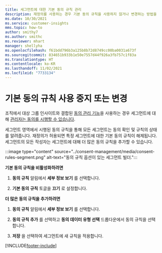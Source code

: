 ```yaml
---
title: 세그먼트에 대한 기본 동의 규칙 관리
description: 재정의를 사용하는 경우 기본 동의 규칙을 사용하지 않거나 변경하는 방법을 알아봅니다.
ms.date: 10/30/2021
ms.service: customer-insights
mms.topic: how-to
author: smithy7
ms.author: smithc
ms.reviewer: mhart
manager: shellyha
ms.openlocfilehash: f61bdd796b3a125b8b72d8749cc00ba0031a673f
ms.sourcegitcommit: 834651b933b1e50e7557d44f926a3fb757c1f83a
ms.translationtype: HT
ms.contentlocale: ko-KR
ms.lasthandoff: 11/02/2021
ms.locfileid: "7733134"
---
```

# <a name="disable-or-change-default-consent-rules"></a>기본 동의 규칙 사용 중지 또는 변경

조직에서 대상 그룹 인사이트와 결합된 [동의 관리 기능](../consent-management/overview.md)을 사용하는 경우 세그먼트에 대해 [관리자는 동의를 시행할 수 있습니다](activate-consent.md). 

세그먼트 영역에서 시행된 동의 규칙을 통해 모든 세그먼트는 동의 확인 및 규칙의 상태를 알려줍니다. 재정의가 허용되면 특정 세그먼트에 대한 기본 동의 규칙이 해제됩니다. 세그먼트의 모든 작성자는 세그먼트에 대해 더 많은 동의 규칙을 추가할 수 있습니다. 

:::image type="content" source="../consent-management/media/consent-rules-segment.png" alt-text="동의 규칙 옵션이 있는 세그먼트 빌더.":::

**기본 동의 규칙을 비활성화하려면**

1. **동의 규칙** 알림에서 **세부 정보 보기** 를 선택합니다. 

1. **기본 동의 규칙** 토글을 **끄기** 로 설정합니다.

**더 많은 동의 규칙을 추가하려면**

1. **동의 규칙** 알림에서 **세부 정보 보기** 를 선택합니다. 

1. **동의 규칙 추가** 를 선택하고 **동의 데이터 유형 선택** 드롭다운에서 동의 규칙을 선택합니다.

1. **저장** 을 선택하여 세그먼트에 새 규칙을 적용합니다.

[!INCLUDE[footer-include](../includes/footer-banner.md)] 
